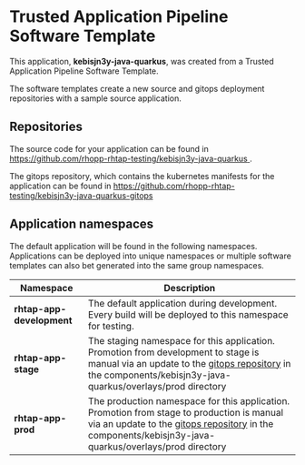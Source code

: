 # Trusted Application Pipeline Software Template

This application, **kebisjn3y-java-quarkus**, was created from a Trusted Application Pipeline Software Template.

The software templates create a new source and gitops deployment repositories with a sample source application. 

## Repositories

The source code for your application can be found in [https://github.com/rhopp-rhtap-testing/kebisjn3y-java-quarkus ](https://github.com/rhopp-rhtap-testing/kebisjn3y-java-quarkus ).
 
The gitops repository, which contains the kubernetes manifests for the application can be found in 
[https://github.com/rhopp-rhtap-testing/kebisjn3y-java-quarkus-gitops ](https://github.com/rhopp-rhtap-testing/kebisjn3y-java-quarkus-gitops ) 

## Application namespaces 

The default application will be found in the following namespaces. Applications can be deployed into unique namespaces or multiple software templates can also bet generated into the same group namespaces.  

|  Namespace   |  Description   |  
| -------- | -------- |   
| **rhtap-app-development** | The default application during development. Every build will be deployed to this namespace for testing. | 
| **rhtap-app-stage** | The staging namespace for this application. Promotion from development to stage is manual via an update to the [gitops repository](https://github.com/rhopp-rhtap-testing/kebisjn3y-java-quarkus-gitops ) in the components/kebisjn3y-java-quarkus/overlays/prod directory |  
| **rhtap-app-prod** | The production namespace for this application. Promotion from stage to production is manual via an update to the [gitops repository](https://github.com/rhopp-rhtap-testing/kebisjn3y-java-quarkus-gitops ) in the components/kebisjn3y-java-quarkus/overlays/prod directory | 